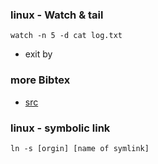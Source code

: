 ### linux - Watch & tail
```
watch -n 5 -d cat log.txt
```
- exit by <C-C>
### more Bibtex
- [src](https://www.economics.utoronto.ca/osborne/latex/BIBTEX.HTM)

### linux - symbolic link
```
ln -s [orgin] [name of symlink]
```